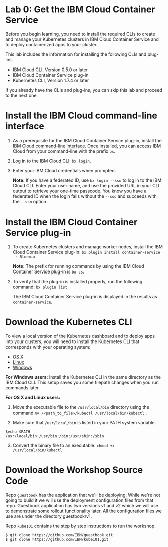 # Lab 0: Get the IBM Cloud Container Service


Before you begin learning, you need to install the required CLIs to create and manage your Kubernetes clusters in IBM Cloud Container Service and to deploy containerized apps to your cluster.

This lab includes the information for installing the following CLIs and plug-ins:

* IBM Cloud CLI, Version 0.5.0 or later
* IBM Cloud Container Service plug-in
* Kubernetes CLI, Version 1.7.4 or later

If you already have the CLIs and plug-ins, you can skip this lab and proceed to the next one.

# Install the IBM Cloud command-line interface

1. As a prerequisite for the IBM Cloud Container Service plug-in, install the [IBM Cloud command-line interface](https://clis.ng.bluemix.net/ui/home.html). Once installed, you can access IBM Cloud from your command-line with the prefix `bx`.
2. Log in to the IBM Cloud CLI: `bx login`. 
3. Enter your IBM Cloud credentials when prompted.

   **Note:** If you have a federated ID, use `bx login --sso` to log in to the IBM Cloud CLI. Enter your user name, and use the provided URL in your CLI output to retrieve your one-time passcode. You know you have a federated ID when the login fails without the `--sso` and succeeds with the `--sso` option.

# Install the IBM Cloud Container Service plug-in
1. To create Kubernetes clusters and manage worker nodes, install the IBM Cloud Container Service plug-in:
   ```bx plugin install container-service -r Bluemix```
   
   **Note:** The prefix for running commands by using the IBM Cloud Container Service plug-in is `bx cs`.

2. To verify that the plug-in is installed properly, run the following command:
```bx plugin list```

   The IBM Cloud Container Service plug-in is displayed in the results as `container-service`.

# Download the Kubernetes CLI

To view a local version of the Kubernetes dashboard and to deploy apps into your clusters, you will need to install the Kubernetes CLI that corresponds with your operating system:

* [OS X](https://storage.googleapis.com/kubernetes-release/release/v1.7.4/bin/darwin/amd64/kubectl)
* [Linux](https://storage.googleapis.com/kubernetes-release/release/v1.7.4/bin/linux/amd64/kubectl)
* [Windows](https://storage.googleapis.com/kubernetes-release/release/v1.7.4/bin/windows/amd64/kubectl.exe)

**For Windows users:** Install the Kubernetes CLI in the same directory as the IBM Cloud CLI. This setup saves you some filepath changes when you run commands later.

**For OS X and Linux users:**

1. Move the executable file to the `/usr/local/bin` directory using the command `mv /<path_to_file>/kubectl /usr/local/bin/kubectl` .

2. Make sure that `/usr/local/bin` is listed in your PATH system variable.
```
$echo $PATH
/usr/local/bin:/usr/bin:/bin:/usr/sbin:/sbin
```

3. Convert the binary file to an executable: `chmod +x /usr/local/bin/kubectl`

# Download the Workshop Source Code
Repo `guestbook` has the application that we'll be deploying. 
While we're not going to build it we will use the deployment configuration files from that repo. 
Guestbook application has two versions v1 and v2 which we will use to demonstrate some rollout 
functionality later. All the configuration files we use are under the directory guestbook/v1.

Repo `kube101` contains the step by step instructions to run the workshop.

```console
$ git clone https://github.com/IBM/guestbook.git
$ git clone https://github.com/IBM/kube101.git
```
